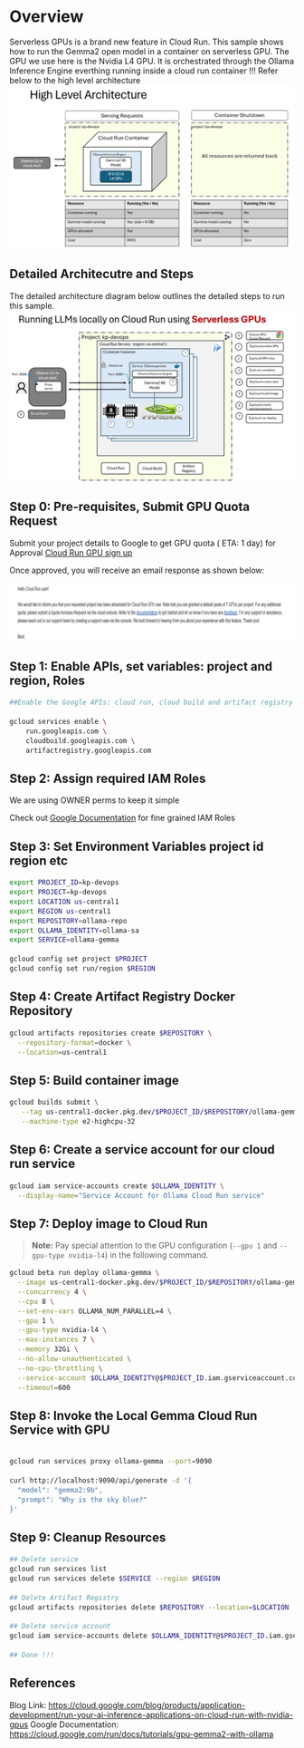 # Overview
Serverless GPUs is a brand new feature in Cloud Run.  This sample shows how to run the Gemma2 open model in a container on serverless GPU.  The GPU we use here is the Nvidia L4 GPU.  It is orchestrated through the Ollama Inference Engine everthing running inside a cloud run container !!! 
Refer below to the high level architecture
![High Level Architecture Diagram](high-level-architecture.jpg)



## Detailed Architecutre and Steps  

The detailed architecture diagram below outlines the detailed steps to run this sample. 
![Detailed Architecture Diagram](detailed-architecture.jpg)


## Step 0: Pre-requisites, Submit GPU Quota Request

Submit your project details to Google to get GPU quota ( ETA: 1 day) for Approval 
[Cloud Run GPU sign up](https://services.google.com/fb/forms/cloudrungpusignup/)

Once approved, you will receive an email response as shown below: 

![GPU Approval Response](GPU-approval.jpg)


## Step 1: Enable APIs, set variables: project and region, Roles

```bash
##Enable the Google APIs: cloud run, cloud build and artifact registry

gcloud services enable \
    run.googleapis.com \
    cloudbuild.googleapis.com \
    artifactregistry.googleapis.com
```


## Step 2: Assign required IAM Roles 
We are using OWNER perms to keep it simple 

Check out [Google Documentation](https://cloud.google.com/run/docs/tutorials/gpu-gemma2-with-ollama?utm_source=youtube&utm_medium=unpaidsoc&utm_campaign=CDR_efrainpedroza_gemma2_iy-z00bfnoc_ServerlessExpeditions_092724&utm_content=description) for fine grained IAM Roles


## Step 3: Set Environment Variables project id region etc 

```bash
export PROJECT_ID=kp-devops
export PROJECT=kp-devops
export LOCATION us-central1
export REGION us-central1
export REPOSITORY=ollama-repo
export OLLAMA_IDENTITY=ollama-sa
export SERVICE=ollama-gemma

gcloud config set project $PROJECT
gcloud config set run/region $REGION

```

## Step 4: Create Artifact Registry Docker Repository 

```bash
gcloud artifacts repositories create $REPOSITORY \
  --repository-format=docker \
  --location=us-central1

```

## Step 5: Build container image  

```bash
gcloud builds submit \
   --tag us-central1-docker.pkg.dev/$PROJECT_ID/$REPOSITORY/ollama-gemma \
   --machine-type e2-highcpu-32

```

## Step 6: Create a service account for our cloud run service 

```bash
gcloud iam service-accounts create $OLLAMA_IDENTITY \
  --display-name="Service Account for Ollama Cloud Run service"

```


## Step 7: Deploy image to Cloud Run  


> **Note:** Pay special attention to the GPU configuration (`--gpu 1` and `--gpu-type nvidia-l4`) in the following command.

```bash
gcloud beta run deploy ollama-gemma \
  --image us-central1-docker.pkg.dev/$PROJECT_ID/$REPOSITORY/ollama-gemma \
  --concurrency 4 \
  --cpu 8 \
  --set-env-vars OLLAMA_NUM_PARALLEL=4 \
  --gpu 1 \
  --gpu-type nvidia-l4 \
  --max-instances 7 \
  --memory 32Gi \
  --no-allow-unauthenticated \
  --no-cpu-throttling \
  --service-account $OLLAMA_IDENTITY@$PROJECT_ID.iam.gserviceaccount.com \
  --timeout=600

```




## Step 8: Invoke the Local Gemma Cloud Run Service with GPU 
```bash

gcloud run services proxy ollama-gemma --port=9090

curl http://localhost:9090/api/generate -d '{
  "model": "gemma2:9b",
  "prompt": "Why is the sky blue?"
}'

```

## Step 9: Cleanup Resources
```bash
## Delete service
gcloud run services list
gcloud run services delete $SERVICE --region $REGION

## Delete Artifact Registry
gcloud artifacts repositories delete $REPOSITORY --location=$LOCATION

## Delete service account 
gcloud iam service-accounts delete $OLLAMA_IDENTITY@$PROJECT_ID.iam.gserviceaccount.com

## Done !!! 

```


## References

Blog Link: https://cloud.google.com/blog/products/application-development/run-your-ai-inference-applications-on-cloud-run-with-nvidia-gpus
Google Documentation: https://cloud.google.com/run/docs/tutorials/gpu-gemma2-with-ollama





   

